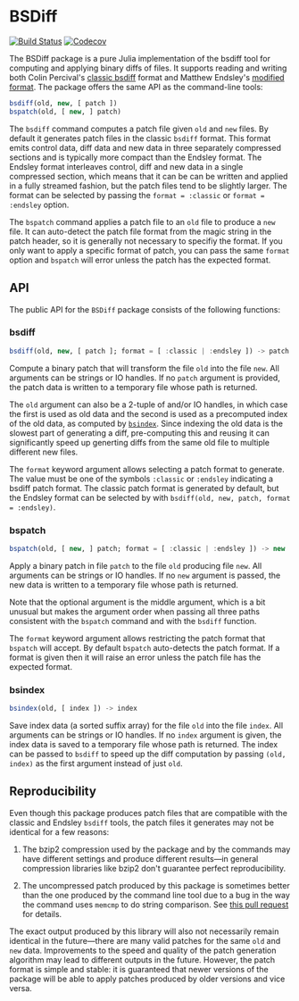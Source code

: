 # BSDiff

[![Build Status](https://travis-ci.org/JuliaIO/BSDiff.jl.svg?branch=master)](https://travis-ci.org/JuliaIO/BSDiff.jl)
[![Codecov](https://codecov.io/gh/JuliaIO/BSDiff.jl/branch/master/graph/badge.svg)](https://codecov.io/gh/JuliaIO/BSDiff.jl)

The BSDiff package is a pure Julia implementation of the bsdiff tool for
computing and applying binary diffs of files. It supports reading and writing
both Colin Percival's [classic bsdiff](http://www.daemonology.net/bsdiff/)
format and Matthew Endsley's [modified
format](https://github.com/mendsley/bsdiff). The package offers the same API as
the command-line tools:

```julia
bsdiff(old, new, [ patch ])
bspatch(old, [ new, ] patch)
```

The `bsdiff` command computes a patch file given `old` and `new` files. By
default it generates patch files in the classic `bsdiff` format. This format
emits control data, diff data and new data in three separately compressed
sections and is typically more compact than the Endsley format. The Endsley
format interleaves control, diff and new data in a single compressed section,
which means that it can be can be written and applied in a fully streamed
fashion, but the patch files tend to be slightly larger. The format can be
selected by passing the `format = :classic` or `format = :endsley` option.

The `bspatch` command applies a patch file to an `old` file to produce a `new`
file. It can auto-detect the patch file format from the magic string in the
patch header, so it is generally not necessary to specifiy the format. If you
only want to apply a specific format of patch, you can pass the same `format`
option and `bspatch` will error unless the patch has the expected format.

## API

The public API for the `BSDiff` package consists of the following functions:

<!-- BEGIN: copied from inline doc strings -->

### bsdiff

```julia
bsdiff(old, new, [ patch ]; format = [ :classic | :endsley ]) -> patch
```
Compute a binary patch that will transform the file `old` into the file `new`.
All arguments can be strings or IO handles. If no `patch` argument is provided,
the patch data is written to a temporary file whose path is returned.

The `old` argument can also be a 2-tuple of and/or IO handles, in which case the
first is used as old data and the second is used as a precomputed index of the
old data, as computed by [`bsindex`](@ref). Since indexing the old data is the
slowest part of generating a diff, pre-computing this and reusing it can
significantly speed up generting diffs from the same old file to multiple
different new files.

The `format` keyword argument allows selecting a patch format to generate. The
value must be one of the symbols `:classic` or `:endsley` indicating a bsdiff
patch format. The classic patch format is generated by default, but the Endsley
format can be selected by with `bsdiff(old, new, patch, format = :endsley)`.

### bspatch

```julia
bspatch(old, [ new, ] patch; format = [ :classic | :endsley ]) -> new
```
Apply a binary patch in file `patch` to the file `old` producing file `new`. All
arguments can be strings or IO handles. If no `new` argument is passed, the new
data is written to a temporary file whose path is returned.

Note that the optional argument is the middle argument, which is a bit unusual
but makes the argument order when passing all three paths consistent with the
`bspatch` command and with the `bsdiff` function.

The `format` keyword argument allows restricting the patch format that `bspatch`
will accept. By default `bspatch` auto-detects the patch format. If a format is
given then it will raise an error unless the patch file has the expected format.

### bsindex

```julia
bsindex(old, [ index ]) -> index
```
Save index data (a sorted suffix array) for the file `old` into the file
`index`. All arguments can be strings or IO handles. If no `index` argument is
given, the index data is saved to a temporary file whose path is returned. The
index can be passed to `bsdiff` to speed up the diff computation by passing
`(old, index)` as the first argument instead of just `old`.

<!-- END: copied from inline doc strings -->

## Reproducibility

Even though this package produces patch files that are compatible with the
classic and Endsley `bsdiff` tools, the patch files it generates may not be
identical for a few reasons:

1. The bzip2 compression used by the package and by the commands may have
   different settings and produce different results—in general compression
   libraries like bzip2 don't guarantee perfect reproducibility.

2. The uncompressed patch produced by this package is sometimes better than
   the one produced by the command line tool due to a bug in the way the
   command uses `memcmp` to do string comparison. See
   [this pull request](https://github.com/JuliaIO/BSDiff.jl/pull/8) for details.

The exact output produced by this library will also not necessarily remain
identical in the future—there are many valid patches for the same `old` and
`new` data. Improvements to the speed and quality of the patch generation
algorithm may lead to different outputs in the future. However, the patch format
is simple and stable: it is guaranteed that newer versions of the package will
be able to apply patches produced by older versions and vice versa.
